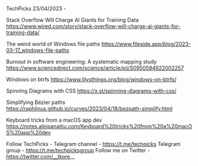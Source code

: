 TechPicks 23/04/2023 -

Stack Overflow Will Charge AI Giants for Training Data
https://www.wired.com/story/stack-overflow-will-charge-ai-giants-for-training-data/

The weird world of Windows file paths
https://www.fileside.app/blog/2023-03-17_windows-file-paths

Burnout in software engineering: A systematic mapping study
https://www.sciencedirect.com/science/article/pii/S0950584922002257

Windows on btrfs
https://www.lilysthings.org/blog/windows-on-btrfs/

Spinning Diagrams with CSS
https://x.st/spinning-diagrams-with-css/

Simplifying Bézier paths
https://raphlinus.github.io/curves/2023/04/18/bezpath-simplify.html

Keyboard tricks from a macOS app dev
https://notes.alinpanaitiu.com/Keyboard%20tricks%20from%20a%20macOS%20app%20dev

Follow TechPicks -
Telegram channel - https://t.me/techpicks
Telegram group - https://t.me/techpicksgroup
Follow me on Twitter - https://twitter.com/__tkore__